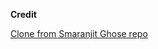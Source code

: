 **Credit**

[Clone from Smaranjit Ghose repo](https://github.com/smaranjitghose/awesome-portfolio-websites)
